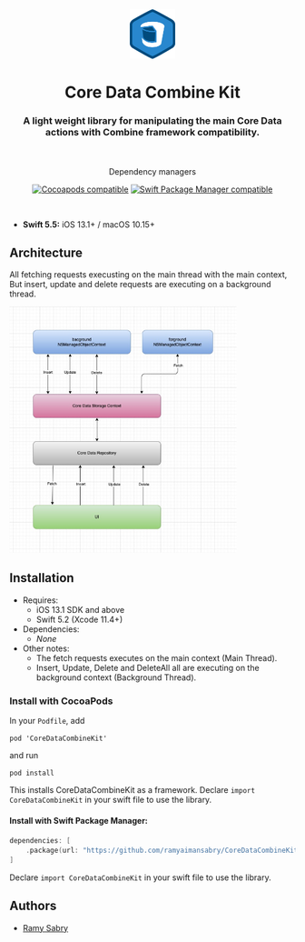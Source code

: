 <div align="center">


<img src="Screenshots/logo.png" width="80"> 

<br />

# Core Data Combine Kit
### A light weight library for manipulating the main Core Data actions with Combine framework compatibility.


<br /><br />Dependency managers<br />

<a href="https://cocoapods.org/pods/CoreStore"><img alt="Cocoapods compatible" src="https://img.shields.io/cocoapods/v/CoreStore.svg?style=flat&label=Cocoapods" /></a>
<a href="https://swift.org/source-compatibility/#current-list-of-projects"><img alt="Swift Package Manager compatible" src="https://img.shields.io/badge/Swift_Package_Manager-compatible-orange.svg?style=flat" /></a>


<br />

</div>

* **Swift 5.5:** iOS 13.1+ / macOS 10.15+



## Architecture
All fetching requests execusting on the main thread with the main context, But insert, update and delete requests are executing on a background thread.

<img src="Screenshots/CoreDataCombineKitDesign.jpeg" width="400"> 

    
## Installation
- Requires:
    - iOS 13.1 SDK and above
    - Swift 5.2 (Xcode 11.4+)
- Dependencies:
    - *None*
- Other notes:
    - The fetch requests executes on the main context (Main Thread).
    - Insert, Update, Delete and DeleteAll all are executing on the background context (Background Thread).

### Install with CocoaPods
In your `Podfile`, add
```
pod 'CoreDataCombineKit'
```
and run 
```
pod install
```
This installs CoreDataCombineKit as a framework. Declare `import CoreDataCombineKit` in your swift file to use the library.

#### Install with Swift Package Manager:
```swift
dependencies: [
    .package(url: "https://github.com/ramyaimansabry/CoreDataCombineKit.git", from: "0.0.1"))
]
```
Declare `import CoreDataCombineKit` in your swift file to use the library.


## Authors

- [Ramy Sabry](https://www.linkedin.com/in/ramy-aiman-sabry-153770117/)

  

